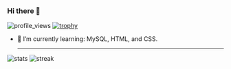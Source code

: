 ### Hi there 👋
![profile_views](https://komarev.com/ghpvc/?username=Gus-Victrix&label=Profile%20views&color=0e75b6&style=flat)
[![trophy](https://github-profile-trophy.vercel.app/?username=Gus-Victrix&rank=SECRET,SSS,SS,S,AAA,AA,A,B,C&no-frame=true&&theme=matrix&no-bg=true)](https://github.com/ryo-m/github-profile-trophy)

<!--START_SECTION:waka-->
<!--END_SECTION:waka-->

<!--
**Gus-Victrix/Gus-Victrix** is a ✨ _special_ ✨ repository because its `README.md` (this file) appears on your GitHub profile.

Here are some ideas to get you started:

- 🔭 I’m currently working on ...
- 🌱 I’m currently learning ...
- 👯 I’m looking to collaborate on ...
- 🤔 I’m looking for help with ...
- 💬 Ask me about ...
- 📫 How to reach me: ...
- 😄 Pronouns: ...
- ⚡ Fun fact: ...
-->

- 🌱 I’m currently learning: MySQL, HTML, and CSS.

  ---
![stats](https://github-readme-stats.vercel.app/api/top-langs?username=Gus-Victrix&show_icons=true&locale=en&layout=compact)
![streak](https://github-readme-streak-stats.herokuapp.com/?user=Gus-Victrix&%22)
